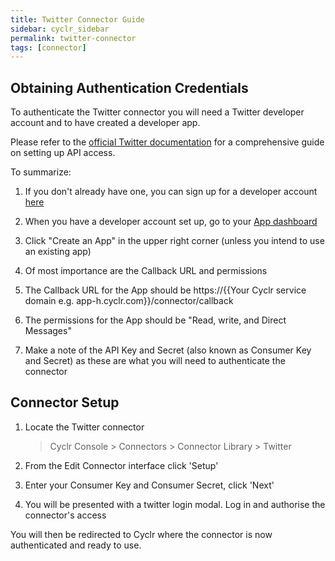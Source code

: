 ```yaml
---
title: Twitter Connector Guide
sidebar: cyclr_sidebar
permalink: twitter-connector
tags: [connector]
---
```


## Obtaining Authentication Credentials

To authenticate the Twitter connector you will need a Twitter developer account and to have created a developer app.

Please refer to the [official Twitter documentation](https://developer.twitter.com/en/docs/platform-overview) for a comprehensive guide on setting up API access.

To summarize:

1. If you don't already have one, you can sign up for a developer account [here](https://developer.twitter.com/en/portal/petition/essential/basic-info)

2. When you have a developer account set up, go to your [App dashboard](https://developer.twitter.com/en/apps)

3. Click "Create an App" in the upper right corner (unless you intend to use an existing app)

4. Of most importance are the Callback URL and permissions

5. The Callback URL for the App should be https://{{Your Cyclr service domain e.g. <span>app-h.cyclr.</span>com}}/connector/callback

6. The permissions for the App should be "Read, write, and Direct Messages"

7. Make a note of the API Key and Secret (also known as Consumer Key and Secret) as these are what you will need to authenticate the connector

## Connector Setup

1. Locate the Twitter connector

   > Cyclr Console > Connectors > Connector Library > Twitter

2. From the Edit Connector interface click 'Setup'

3. Enter your Consumer Key and Consumer Secret, click 'Next'

4. You will be presented with a twitter login modal. Log in and authorise the connector's access

You will then be redirected to Cyclr where the connector is now authenticated and ready to use.
